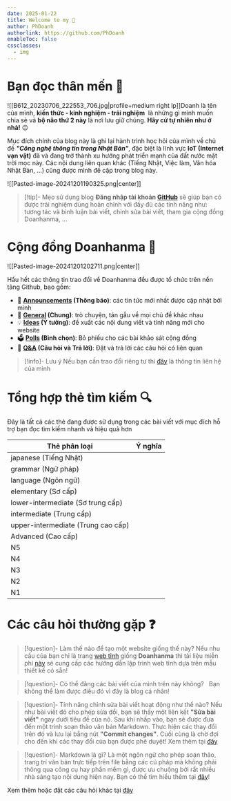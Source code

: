 ```yaml
---
date: 2025-01-22
title: Welcome to my 🧠
author: PhDoanh
authorlink: https://github.com/PhDoanh
enableToc: false
cssclasses:
  - img
---
```

# Bạn đọc thân mến 🤗
![[B612_20230706_222553_706.jpg|profile+medium right lp]]Doanh là tên của mình, **kiến thức - kinh nghiệm - trải nghiệm**  là những gì mình muốn chia sẻ và **bộ não thứ 2 này** là nơi lưu giữ chúng. **Hãy cứ tự nhiên như ở nhà!** 😉

Mục đích chính của blog này là ghi lại hành trình học hỏi của mình về chủ đề ***"Công nghệ thông tin trong Nhật Bản"***, đặc biệt là lĩnh vực **IoT (Internet vạn vật)** đã và đang trở thành xu hướng phát triển mạnh của đất nước mặt trời mọc này. Các nội dung liên quan khác (Tiếng Nhật, Việc làm, Văn hóa Nhật Bản, ...) cũng được mình đề cập trong blog này.

![[Pasted-image-20241201190325.png|center]]

> [!tip]- Mẹo sử dụng blog
> **Đăng nhập tài khoản [GitHub](https://github.com/login)** sẽ giúp bạn có được trải nghiệm dùng hoàn chỉnh với đầy đủ các tính năng như: tương tác và bình luận bài viết, chỉnh sửa bài viết, tham gia cộng đồng Doanhanma, ...

# Cộng đồng Doanhanma 🤝
![[Pasted-image-20241201202711.png|center]]

Hầu hết các thông tin trao đổi về Doanhanma đều được tổ chức trên nền tảng Github, bao gồm:
- 📣 **[Announcements](https://github.com/PhDoanh/doanhanma/discussions/categories/announcements) (Thông báo)**: các tin tức mới nhất được cập nhật bởi mình
- 💬 **[General](https://github.com/PhDoanh/doanhanma/discussions/categories/general) (Chung)**: trò chuyện, tán gẫu về mọi chủ đề khác nhau
- 💡 **[Ideas](https://github.com/PhDoanh/doanhanma/discussions/categories/ideas) (Ý tưởng)**: đề xuất các nội dung viết và tính năng mới cho website
- 🗳️ **[Polls](https://github.com/PhDoanh/doanhanma/discussions/categories/polls) (Bình chọn)**: Bỏ phiếu cho các bài khảo sát cộng đồng
- 🙏 **[Q&A](https://github.com/PhDoanh/doanhanma/discussions/categories/q-a) (Câu hỏi và Trả lời)**: Đặt và trả lời các câu hỏi có liên quan

> [!info]- Lưu ý
> Nếu bạn cần trao đổi riêng tư thì <a href="#footer" >đây</a> là thông tin liên hệ của mình

# Tổng hợp thẻ tìm kiếm 🔍
Đây là tất cả các thẻ đang được sử dụng trong các bài viết với mục đích hỗ trợ bạn đọc tìm kiếm nhanh và hiệu quả hơn

| Thẻ phân loại                      | Ý nghĩa |
| ---------------------------------- | ------- |
| japanese (Tiếng Nhật)              |         |
| grammar (Ngữ pháp)                 |         |
| language (Ngôn ngữ)                |         |
| elementary (Sơ cấp)                |         |
| lower-intermediate (Sơ trung cấp)  |         |
| intermediate (Trung cấp)           |         |
| upper-intermediate (Trung cao cấp) |         |
| Advanced (Cao cấp)                 |         |
| N5                                 |         |
| N4                                 |         |
| N3                                 |         |
| N2                                 |         |
| N1                                 |         |

# Các câu hỏi thường gặp ❓
> [!question]- Làm thế nào để tạo một website giống thế này?
> Nếu nhu cầu của bạn chỉ là trang [web tĩnh](https://en.wikipedia.org/wiki/Static_web_page) giống **Doanhanma** thì tài liệu miễn phí [này](https://quartz.jzhao.xyz/) sẽ cung cấp các hướng dẫn lập trình web tĩnh dựa trên mẫu thiết kế có sẵn!

> [!question]- Có thể đăng các bài viết của mình trên này không?  
> Bạn không thể làm được điều đó vì đây là blog cá nhân! 

> [!question]- Tính năng chỉnh sửa bài viết hoạt động như thế nào?
> Nếu như bài viết đó cho phép sửa đổi, bạn sẽ thấy một liên kết **"Sửa bài viết"** ngay dưới tiêu đề của nó. Sau khi nhấp vào, bạn sẽ được đưa đến một trình soạn thảo văn bản Markdown. Thực hiện các thay đổi trên đó và lưu lại bằng nút **"Commit changes"**. Cuối cùng là chờ đợi cho đến khi các thay đổi của bạn được phê duyệt! Xem thêm tại [đây](https://github.com/PhDoanh/doanhanma/discussions/39)

> [!question]- Markdown là gì?
> Là một ngôn ngữ cho phép soạn thảo, trang trí văn bản trực tiếp trên file bằng các cú pháp mà không phải thông qua công cụ hay phần mềm gì, được ưu chuộng bởi rất nhiều nhà sáng tạo nội dung hiện nay. Bạn có thể tìm hiểu thêm tại [đây](https://www.markdownguide.org/)!

Xem thêm hoặc đặt các câu hỏi khác tại [đây](https://github.com/PhDoanh/doanhanma/discussions/categories/q-a) 



